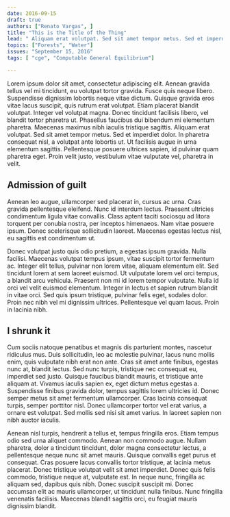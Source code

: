 ```yaml
---
date: 2016-09-15
draft: true
authors: ["Renato Vargas", ]
title: "This is the Title of the Thing"
lead: " Aliquam erat volutpat. Sed sit amet tempor metus. Sed et imperdiet dolor. In pharetra consequat nisl, a volutpat ante lobortis ut. Ut facilisis augue in urna elementum sagittis. Pellentesque posuere ultrices sapien, id pulvinar quam pharetra eget. Proin velit justo, vestibulum vitae vulputate vel, pharetra in velit."
topics: ["Forests", "Water"]
issues: "September 15, 2016"
tags: [ "cge", "Computable General Equilibrium"]

---
```




Lorem ipsum dolor sit amet, consectetur adipiscing elit. Aenean gravida tellus vel mi tincidunt, eu volutpat tortor gravida. Fusce quis neque libero. Suspendisse dignissim lobortis neque vitae dictum. Quisque gravida eros vitae lacus suscipit, quis rutrum erat volutpat. Etiam placerat blandit volutpat. Integer vel volutpat magna. Donec tincidunt facilisis libero, vel blandit tortor pharetra ut. Phasellus faucibus dui bibendum mi elementum pharetra. Maecenas maximus nibh iaculis tristique sagittis. Aliquam erat volutpat. Sed sit amet tempor metus. Sed et imperdiet dolor. In pharetra consequat nisl, a volutpat ante lobortis ut. Ut facilisis augue in urna elementum sagittis. Pellentesque posuere ultrices sapien, id pulvinar quam pharetra eget. Proin velit justo, vestibulum vitae vulputate vel, pharetra in velit.

## Admission of guilt

Aenean leo augue, ullamcorper sed placerat in, cursus ac urna. Cras gravida pellentesque eleifend. Nunc id interdum lectus. Praesent ultricies condimentum ligula vitae convallis. Class aptent taciti sociosqu ad litora torquent per conubia nostra, per inceptos himenaeos. Nam vitae posuere ipsum. Donec scelerisque sollicitudin laoreet. Maecenas egestas lectus nisl, eu sagittis est condimentum ut.

Donec volutpat justo quis odio pretium, a egestas ipsum gravida. Nulla facilisi. Maecenas volutpat tempus ipsum, vitae suscipit tortor fermentum ac. Integer elit tellus, pulvinar non lorem vitae, aliquam elementum elit. Sed tincidunt lorem at sem laoreet euismod. Ut vulputate lorem vel orci tempus, a blandit arcu vehicula. Praesent non mi id lorem tempor vulputate. Nulla id orci vel velit euismod elementum. Integer in lectus et sapien rutrum blandit in vitae orci. Sed quis ipsum tristique, pulvinar felis eget, sodales dolor. Proin nec nibh vel mi dignissim ultrices. Pellentesque vel quam lacus. Proin in lacinia nibh.

## I shrunk it

Cum sociis natoque penatibus et magnis dis parturient montes, nascetur ridiculus mus. Duis sollicitudin, leo ac molestie pulvinar, lacus nunc mollis enim, quis vulputate nibh erat non ante. Cras sit amet ante finibus, egestas nunc at, blandit lectus. Sed nunc turpis, tristique nec consequat eu, imperdiet sed justo. Quisque faucibus blandit mauris, et tristique ante aliquam at. Vivamus iaculis sapien ex, eget dictum metus egestas a. Suspendisse finibus gravida dolor, tempus sagittis lorem ultricies id. Donec semper metus sit amet fermentum ullamcorper. Cras lacinia consequat turpis, semper porttitor nisl. Donec ullamcorper tortor vel erat varius, a ornare est volutpat. Sed mollis sed nisi sit amet varius. In laoreet sapien non nibh auctor iaculis.

Aenean nisl turpis, hendrerit a tellus et, tempus fringilla eros. Etiam tempus odio sed urna aliquet commodo. Aenean non commodo augue. Nullam pharetra, dolor a tincidunt tincidunt, dolor magna consectetur lectus, a pellentesque neque nunc sit amet mauris. Quisque convallis eget purus et consequat. Cras posuere lacus convallis tortor tristique, at lacinia metus placerat. Donec tristique volutpat velit sit amet imperdiet. Donec quis felis commodo, tristique neque at, vulputate est. In neque nunc, fringilla ac aliquam sed, dapibus quis nibh. Donec suscipit suscipit mi. Donec accumsan elit ac mauris ullamcorper, ut tincidunt nulla finibus. Nunc fringilla venenatis facilisis. Maecenas blandit sagittis orci, eu feugiat mauris dignissim blandit.
